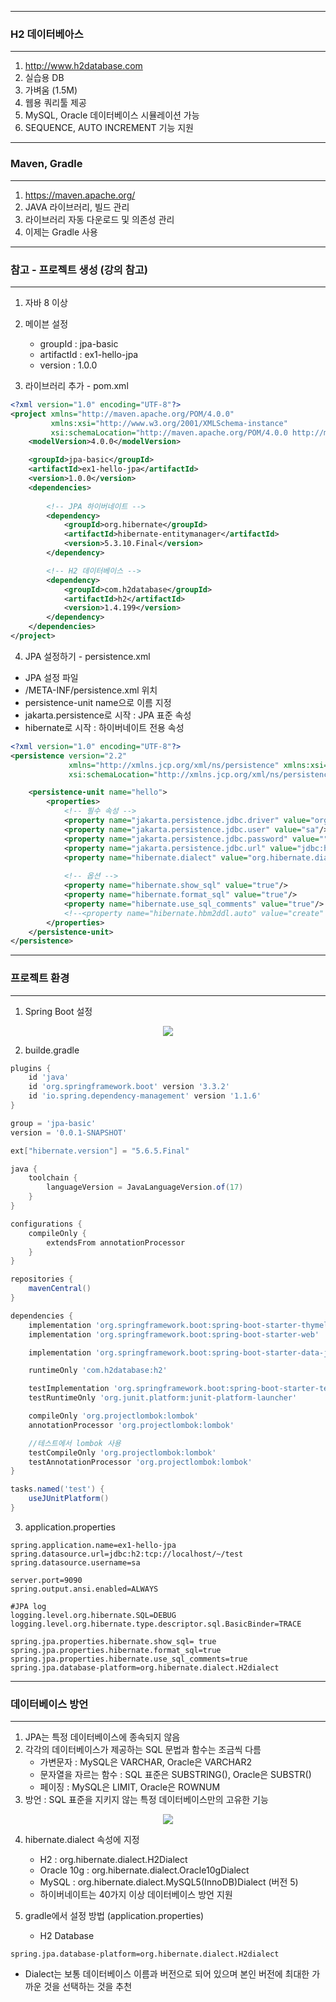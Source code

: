 -----
### H2 데이터베아스
-----
1. http://www.h2database.com
2. 실습용 DB
3. 가벼움 (1.5M)
4. 웹용 쿼리툴 제공
5. MySQL, Oracle 데이터베이스 시뮬레이션 가능
6. SEQUENCE, AUTO INCREMENT 기능 지원

-----
### Maven, Gradle
-----
1. https://maven.apache.org/
2. JAVA 라이브러리, 빌드 관리
3. 라이브러리 자동 다운로드 및 의존성 관리
4. 이제는 Gradle 사용

-----
### 참고 - 프로젝트 생성 (강의 참고)
-----
1. 자바 8 이상
2. 메이븐 설정
   - groupId : jpa-basic
   - artifactId : ex1-hello-jpa
   - version : 1.0.0

3. 라이브러리 추가 - pom.xml
```xml
<?xml version="1.0" encoding="UTF-8"?>
<project xmlns="http://maven.apache.org/POM/4.0.0"
         xmlns:xsi="http://www.w3.org/2001/XMLSchema-instance"
         xsi:schemaLocation="http://maven.apache.org/POM/4.0.0 http://maven.apache.org/xsd/maven-4.0.0.xsd">
    <modelVersion>4.0.0</modelVersion>

    <groupId>jpa-basic</groupId>
    <artifactId>ex1-hello-jpa</artifactId> 
    <version>1.0.0</version>
    <dependencies>
    
        <!-- JPA 하이버네이트 -->
        <dependency>
            <groupId>org.hibernate</groupId>
            <artifactId>hibernate-entitymanager</artifactId> 
            <version>5.3.10.Final</version>
        </dependency>

        <!-- H2 데이터베이스 -->
        <dependency>
            <groupId>com.h2database</groupId> 
            <artifactId>h2</artifactId> 
            <version>1.4.199</version> 
        </dependency>
    </dependencies>
</project>
```

4. JPA 설정하기 - persistence.xml
  - JPA 설정 파일
  - /META-INF/persistence.xml 위치
  - persistence-unit name으로 이름 지정
  - jakarta.persistence로 시작 : JPA 표준 속성
  - hibernate로 시작 : 하이버네이트 전용 속성
```xml
<?xml version="1.0" encoding="UTF-8"?> 
<persistence version="2.2"
             xmlns="http://xmlns.jcp.org/xml/ns/persistence" xmlns:xsi="http://www.w3.org/2001/XMLSchema-instance"
             xsi:schemaLocation="http://xmlns.jcp.org/xml/ns/persistence http://xmlns.jcp.org/xml/ns/persistence/persistence_2_2.xsd">

    <persistence-unit name="hello"> 
        <properties>
            <!-- 필수 속성 -->
            <property name="jakarta.persistence.jdbc.driver" value="org.h2.Driver"/>
            <property name="jakarta.persistence.jdbc.user" value="sa"/> 
            <property name="jakarta.persistence.jdbc.password" value=""/>
            <property name="jakarta.persistence.jdbc.url" value="jdbc:h2:tcp://localhost/~/test"/> 
            <property name="hibernate.dialect" value="org.hibernate.dialect.H2Dialect"/>
            
            <!-- 옵션 -->
            <property name="hibernate.show_sql" value="true"/>
            <property name="hibernate.format_sql" value="true"/>
            <property name="hibernate.use_sql_comments" value="true"/>
            <!--<property name="hibernate.hbm2ddl.auto" value="create" />-->
        </properties>
    </persistence-unit> 
</persistence>
```

-----
### 프로젝트 환경
-----
1. Spring Boot 설정
<div align="center">
<img src="https://github.com/user-attachments/assets/b27038a5-bd13-42ab-b5c5-087d6399d4ed">
</div>

2. builde.gradle
```gradle
plugins {
	id 'java'
	id 'org.springframework.boot' version '3.3.2'
	id 'io.spring.dependency-management' version '1.1.6'
}

group = 'jpa-basic'
version = '0.0.1-SNAPSHOT'

ext["hibernate.version"] = "5.6.5.Final"

java {
	toolchain {
		languageVersion = JavaLanguageVersion.of(17)
	}
}

configurations {
	compileOnly {
		extendsFrom annotationProcessor
	}
}

repositories {
	mavenCentral()
}

dependencies {
	implementation 'org.springframework.boot:spring-boot-starter-thymeleaf'
	implementation 'org.springframework.boot:spring-boot-starter-web'

	implementation 'org.springframework.boot:spring-boot-starter-data-jpa'

	runtimeOnly 'com.h2database:h2'

	testImplementation 'org.springframework.boot:spring-boot-starter-test'
	testRuntimeOnly 'org.junit.platform:junit-platform-launcher'

	compileOnly 'org.projectlombok:lombok'
	annotationProcessor 'org.projectlombok:lombok'

	//테스트에서 lombok 사용
	testCompileOnly 'org.projectlombok:lombok'
	testAnnotationProcessor 'org.projectlombok:lombok'
}

tasks.named('test') {
	useJUnitPlatform()
}
```

3. application.properties
```properties
spring.application.name=ex1-hello-jpa
spring.datasource.url=jdbc:h2:tcp://localhost/~/test
spring.datasource.username=sa

server.port=9090
spring.output.ansi.enabled=ALWAYS

#JPA log
logging.level.org.hibernate.SQL=DEBUG
logging.level.org.hibernate.type.descriptor.sql.BasicBinder=TRACE

spring.jpa.properties.hibernate.show_sql= true
spring.jpa.properties.hibernate.format_sql=true
spring.jpa.properties.hibernate.use_sql_comments=true
spring.jpa.database-platform=org.hibernate.dialect.H2dialect
```


-----
### 데이터베이스 방언
-----
1. JPA는 특정 데이터베이스에 종속되지 않음
2. 각각의 데이터베이스가 제공하는 SQL 문법과 함수는 조금씩 다름
   - 가변문자 : MySQL은 VARCHAR, Oracle은 VARCHAR2
   - 문자열을 자르는 함수 : SQL 표준은 SUBSTRING(), Oracle은 SUBSTR()
   - 페이징 : MySQL은 LIMIT, Oracle은 ROWNUM
3. 방언 : SQL 표준을 지키지 않는 특정 데이터베이스만의 고유한 기능

<div align="center">
<img src="https://github.com/user-attachments/assets/d849d0b5-36ee-4ec3-897f-c702ac47193b">
</div>

4. hibernate.dialect 속성에 지정
   - H2 : org.hibernate.dialect.H2Dialect
   - Oracle 10g : org.hibernate.dialect.Oracle10gDialect
   - MySQL : org.hibernate.dialect.MySQL5(InnoDB)Dialect (버전 5)
   - 하이버네이트는 40가지 이상 데이터베이스 방언 지원

5. gradle에서 설정 방법 (application.properties)
   - H2 Database
```properties
spring.jpa.database-platform=org.hibernate.dialect.H2dialect
```

   - Dialect는 보통 데이터베이스 이름과 버전으로 되어 있으며 본인 버전에 최대한 가까운 것을 선택하는 것을 추천
